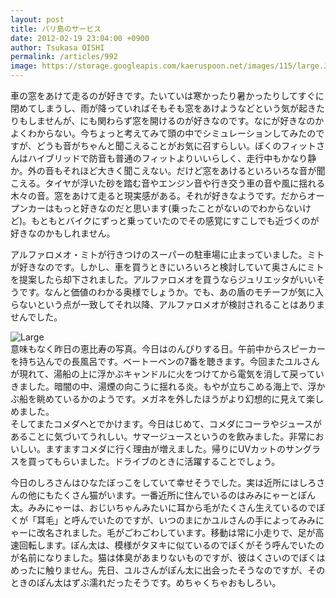 ```yaml
---
layout: post
title: バリ島のサービス
date: 2012-02-19 23:04:00 +0900
author: Tsukasa OISHI
permalink: /articles/992
image: https://storage.googleapis.com/kaeruspoon.net/images/115/large.JPG?1329660401
---
```



車の窓をあけて走るのが好きです。たいていは寒かったり暑かったりしてすぐに閉めてしまうし、雨が降っていればそもそも窓をあけようなどという気が起きたりもしませんが、にも関わらず窓を開けるのが好きなのです。なにが好きなのかよくわからない。今ちょっと考えてみて頭の中でシミュレーションしてみたのですが、どうも音がちゃんと聞こえることがお気に召すらしい。ぼくのフィットさんはハイブリッドで防音も普通のフィットよりいいらしく、走行中もかなり静か。外の音もそれほど大きく聞こえない。だけど窓をあけるといろいろな音が聞こえる。タイヤが浮いた砂を踏む音やエンジン音や行き交う車の音や風に揺れる木々の音。窓をあけて走ると現実感がある。それが好きなようです。だからオープンカーはもっと好きなのだと思います(乗ったことがないのでわからないけど)。もともとバイクにずっと乗っていたのでその感覚にすこしでも近づくのが好きなのかもしれません。  

アルファロメオ・ミトが行きつけのスーパーの駐車場に止まっていました。ミトが好きなのです。しかし、車を買うときにいろいろと検討していて奥さんにミトを提案したら却下されました。アルファロメオを買うならジュリエッタがいいそうです。なんと価値のわかる奥様でしょうか。でも、あの盾のモチーフが気に入らないという点が一致してそれ以降、アルファロメオが検討されることはありませんでした。  

![Large](https://storage.googleapis.com/kaeruspoon.net/images/115/large.JPG?1329660401)  
意味もなく昨日の恵比寿の写真。今日はのんびりする日。午前中からスピーカーを持ち込んでの長風呂です。ベートーベンの7番を聴きます。今回またユルさんが現れて、湯船の上に浮かぶキャンドルに火をつけてから電気を消して戻っていきました。暗闇の中、湯煙の向こうに揺れる炎。もやが立ちこめる海上で、浮かぶ船を眺めているかのようです。メガネを外したほうがより幻想的に見えて楽しめました。  
そしてまたコメダへとでかけます。今日はじめて、コメダにコーラやジュースがあることに気づいてうれしい。サマージュースというのを飲みました。非常においしい。ますますコメダに行く理由が増えました。帰りにUVカットのサングラスを買ってもらいました。ドライブのときに活躍することでしょう。  

今日のしろさんはひなたぼっこをしていて幸せそうでした。実は近所にはしろさんの他にもたくさん猫がいます。一番近所に住んでいるのはみみにゃーとぽん太。みみにゃーは、おじいちゃんみたいに耳から毛がたくさん生えているのでぼくが「耳毛」と呼んでいたのですが、いつのまにかユルさんの手によってみみにゃーに改名されました。毛がごわごわしています。移動は常に小走りで、足が高速回転します。ぽん太は、模様がタヌキに似ているのでぼくがそう呼んでいたのが名前になりました。猫は体臭があまりないものですが、彼はくさいのでぼくはめったに触りません。先日、ユルさんがぽん太に出会ったそうなのですが、そのときのぽん太はずぶ濡れだったそうです。めちゃくちゃおもしろい。  

